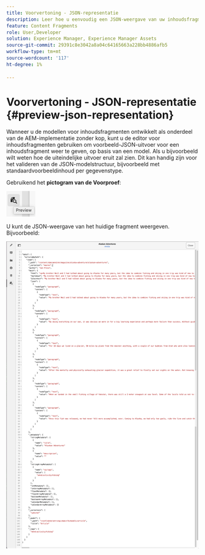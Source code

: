 ```yaml
---
title: Voorvertoning - JSON-representatie
description: Leer hoe u eenvoudig een JSON-weergave van uw inhoudsfragmenten kunt bekijken wanneer u uw AEM-oplossing zonder kop implementeert.
feature: Content Fragments
role: User,Developer
solution: Experience Manager, Experience Manager Assets
source-git-commit: 29391c8e3042a8a04c64165663a228bb4886afb5
workflow-type: tm+mt
source-wordcount: '117'
ht-degree: 1%

---
```


# Voorvertoning - JSON-representatie {#preview-json-representation}

Wanneer u de modellen voor inhoudsfragmenten ontwikkelt als onderdeel van de AEM-implementatie zonder kop, kunt u de editor voor inhoudsfragmenten gebruiken om voorbeeld-JSON-uitvoer voor een inhoudsfragment weer te geven, op basis van een model. Als u bijvoorbeeld wilt weten hoe de uiteindelijke uitvoer eruit zal zien. Dit kan handig zijn voor het valideren van de JSON-modelstructuur, bijvoorbeeld met standaardvoorbeeldinhoud per gegevenstype.

Gebruikend het **pictogram van de Voorproef**:

![ de Redacteur van het Fragment van de Inhoud - het lusje van de Voorproef ](assets/cfm-preview-01.png)

U kunt de JSON-weergave van het huidige fragment weergeven. Bijvoorbeeld:

![ de Redacteur van het Fragment van de Inhoud - Voorproef van een Fragment ](assets/cfm-preview-02.png)

<!--
**Copy URL** lets you copy to clipboard the URL for either author or publish.
-->
